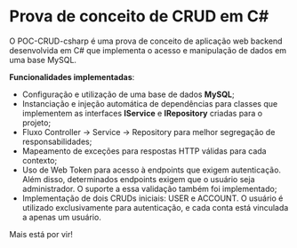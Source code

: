 # Prova de conceito de CRUD em C#

O POC-CRUD-csharp é uma prova de conceito de aplicação web backend desenvolvida em C# que implementa o acesso e manipulação de dados em uma base MySQL.

**Funcionalidades implementadas**:
* Configuração e utilização de uma base de dados **MySQL**;
* Instanciação e injeção automática de dependências para classes que implementem as interfaces **IService** e **IRepository** criadas para o projeto;
* Fluxo Controller -> Service -> Repository para melhor segregação de responsabilidades;
* Mapeamento de exceções para respostas HTTP válidas para cada contexto;
* Uso de Web Token para acesso à endpoints que exigem autenticação. Além disso, determinados endpoints exigem que o usuário seja administrador. O suporte a essa validação também foi implementado;
* Implementação de dois CRUDs iniciais: USER e ACCOUNT. O usuário é utilizado exclusivamente para autenticação, e cada conta está vinculada a apenas um usuário.

Mais está por vir!
